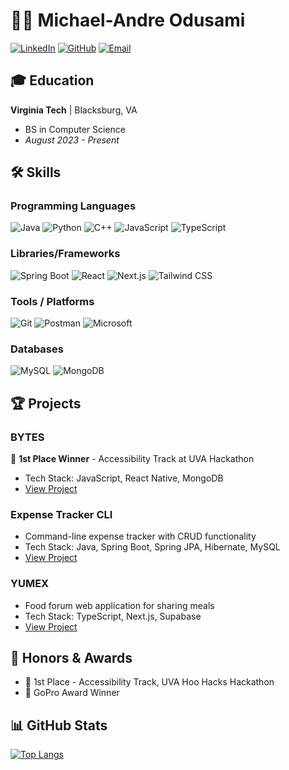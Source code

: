 # 👨‍💻 Michael-Andre Odusami

[![LinkedIn](https://img.shields.io/badge/LinkedIn-0077B5?style=for-the-badge&logo=linkedin&logoColor=white)](https://www.linkedin.com/in/yourprofile)
[![GitHub](https://img.shields.io/badge/GitHub-100000?style=for-the-badge&logo=github&logoColor=white)](https://github.com/yourusername)
[![Email](https://img.shields.io/badge/Email-D14836?style=for-the-badge&logo=gmail&logoColor=white)](mailto:modusami03@gmail.com)

## 🎓 Education

**Virginia Tech** | Blacksburg, VA
- BS in Computer Science
- *August 2023 - Present*

## 🛠️ Skills

### Programming Languages
![Java](https://img.shields.io/badge/Java-ED8B00?style=for-the-badge&logo=java&logoColor=white)
![Python](https://img.shields.io/badge/Python-3776AB?style=for-the-badge&logo=python&logoColor=white)
![C++](https://img.shields.io/badge/C++-00599C?style=for-the-badge&logo=c%2B%2B&logoColor=white)
![JavaScript](https://img.shields.io/badge/JavaScript-F7DF1E?style=for-the-badge&logo=javascript&logoColor=black)
![TypeScript](https://img.shields.io/badge/TypeScript-007ACC?style=for-the-badge&logo=typescript&logoColor=white)

### Libraries/Frameworks
![Spring Boot](https://img.shields.io/badge/Spring_Boot-6DB33F?style=for-the-badge&logo=spring-boot&logoColor=white)
![React](https://img.shields.io/badge/React-20232A?style=for-the-badge&logo=react&logoColor=61DAFB)
![Next.js](https://img.shields.io/badge/Next.js-000000?style=for-the-badge&logo=next.js&logoColor=white)
![Tailwind CSS](https://img.shields.io/badge/Tailwind_CSS-38B2AC?style=for-the-badge&logo=tailwind-css&logoColor=white)

### Tools / Platforms
![Git](https://img.shields.io/badge/Git-F05032?style=for-the-badge&logo=git&logoColor=white)
![Postman](https://img.shields.io/badge/Postman-FF6C37?style=for-the-badge&logo=postman&logoColor=white)
![Microsoft](https://img.shields.io/badge/Microsoft-666666?style=for-the-badge&logo=microsoft&logoColor=white)

### Databases
![MySQL](https://img.shields.io/badge/MySQL-4479A1?style=for-the-badge&logo=mysql&logoColor=white)
![MongoDB](https://img.shields.io/badge/MongoDB-47A248?style=for-the-badge&logo=mongodb&logoColor=white)

## 🏆 Projects

### BYTES
🏅 **1st Place Winner** - Accessibility Track at UVA Hackathon
- Tech Stack: JavaScript, React Native, MongoDB
- [View Project](https://your-project-link.com)

### Expense Tracker CLI
- Command-line expense tracker with CRUD functionality
- Tech Stack: Java, Spring Boot, Spring JPA, Hibernate, MySQL
- [View Project](https://your-project-link.com)

### YUMEX
- Food forum web application for sharing meals
- Tech Stack: TypeScript, Next.js, Supabase
- [View Project](https://your-project-link.com)

## 🏅 Honors & Awards
- 🥇 1st Place - Accessibility Track, UVA Hoo Hacks Hackathon
- 🎥 GoPro Award Winner

## 📊 GitHub Stats

[![Top Langs](https://github-readme-stats.vercel.app/api/top-langs/?username=modusami&layout=compact&theme=dark)](https://github.com/anuraghazra/github-readme-stats)


